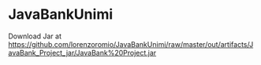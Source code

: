 # JavaBankUnimi
Download Jar at https://github.com/lorenzoromio/JavaBankUnimi/raw/master/out/artifacts/JavaBank_Project_jar/JavaBank%20Project.jar
